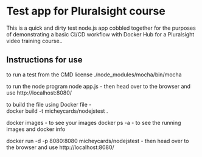 # Test app for Pluralsight course

This is a quick and dirty test node.js app cobbled together for the purposes of demonstrating a basic CI/CD workflow with Docker Hub for a Pluralsight video training course..

## Instructions for use
to run a test from the CMD license
./node_modules/mocha/bin/mocha

to run the node program
 node app.js    - then head over to the browser and use http://localhost:8080/

 to build the file using Docker file -   
 docker build -t micheycards/nodejstest .

 docker images - to see your images
 docker ps -a - to see the running images and docker info

 docker run -d -p 8080:8080 micheycards/nodejstest  - then head over to the browser and use http://localhost:8080/

